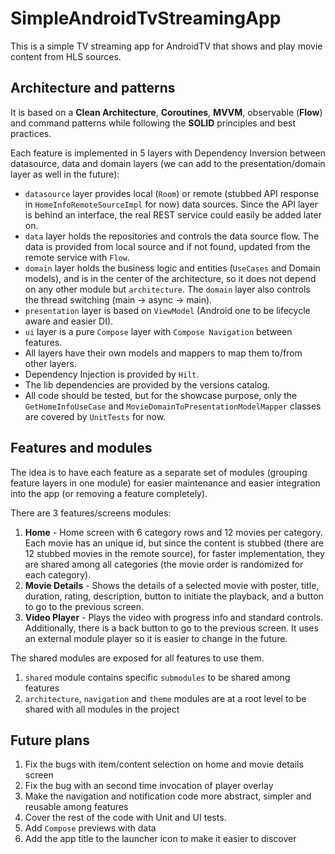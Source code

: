 # SimpleAndroidTvStreamingApp

This is a simple TV streaming app for AndroidTV that shows and play movie content from HLS sources.


## Architecture and patterns
It is based on a **Clean Architecture**, **Coroutines**, **MVVM**, observable (**Flow**) and command patterns while following the **SOLID** principles and best practices.

Each feature is implemented in 5 layers with Dependency Inversion between datasource, data and domain layers (we can add to the presentation/domain layer as well in the future): 
- `datasource` layer provides local (`Room`) or remote (stubbed API response in `HomeInfoRemoteSourceImpl` for now) data sources. Since the API layer is behind an interface, the real REST service could easily be added later on.
- `data` layer holds the repositories and controls the data source flow. The data is provided from local source and if not found, updated from the remote service with `Flow`.
- `domain` layer holds the business logic and entities (`UseCases` and Domain models), and is in the center of the architecture, so it does not depend on any other module but `architecture`. The `domain` layer also controls the thread switching (main -> async -> main).  
- `presentation` layer is based on `ViewModel` (Android one to be lifecycle aware and easier DI).
- `ui` layer is a pure `Compose` layer with `Compose Navigation` between features.
- All layers have their own models and mappers to map them to/from other layers. 
- Dependency Injection is provided by `Hilt`.
- The lib dependencies are provided by the versions catalog.
- All code should be tested, but for the showcase purpose, only the `GetHomeInfoUseCase` and `MovieDomainToPresentationModelMapper` classes are covered by `UnitTests` for now.

## Features and modules
The idea is to have each feature as a separate set of modules (grouping feature layers in one module) for easier maintenance and easier integration into the app (or removing a feature completely).

There are 3 features/screens modules:
1. **Home** - Home screen with 6 category rows and 12 movies per category. Each movie has an unique id, but since the content is stubbed (there are 12 stubbed movies in the remote source), for faster implementation, they are shared among all categories (the movie order is randomized for each category).
2. **Movie Details** - Shows the details of a selected movie with poster, title, duration, rating, description, button to initiate the playback, and a button to go to the previous screen.
3. **Video Player** - Plays the video with progress info and standard controls. Additionally, there is a back button to go to the previous screen. It uses an external module player so it is easier to change in the future. 

The shared modules are exposed for all features to use them.
1. `shared` module contains specific `submodules` to be shared among features
2. `architecture`, `navigation` and `theme` modules are at a root level to be shared with all modules in the project

## Future plans
1. Fix the bugs with item/content selection on home and movie details screen
2. Fix the bug with an second time invocation of player overlay
3. Make the navigation and notification code more abstract, simpler and reusable among features
4. Cover the rest of the code with Unit and UI tests.
5. Add `Compose` previews with data
6. Add the app title to the launcher icon to make it easier to discover
